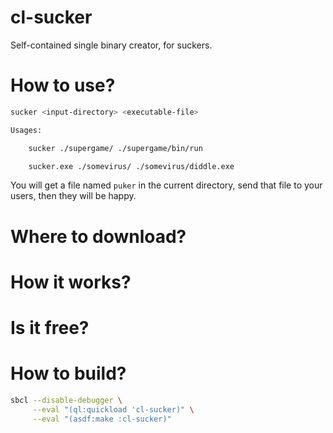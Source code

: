 # cl-sucker

Self-contained single binary creator, for suckers.

# How to use?

```bash
sucker <input-directory> <executable-file>

Usages:

    sucker ./supergame/ ./supergame/bin/run

    sucker.exe ./somevirus/ ./somevirus/diddle.exe
```

You will get a file named `puker` in the current directory, send that file to your users, then they will be happy.

# Where to download?

# How it works?

# Is it free?

# How to build?

```bash
sbcl --disable-debugger \
     --eval "(ql:quickload 'cl-sucker)" \
     --eval "(asdf:make :cl-sucker)"
```
